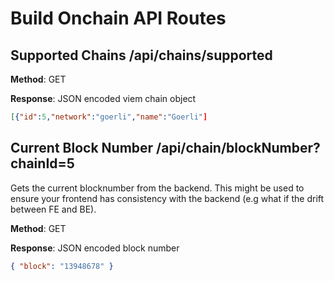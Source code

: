 # Build Onchain API Routes

## Supported Chains /api/chains/supported

**Method**: GET

**Response**: JSON encoded viem chain object

```json
[{"id":5,"network":"goerli","name":"Goerli"]
```

## Current Block Number /api/chain/blockNumber?chainId=5

Gets the current blocknumber from the backend. This might be used to ensure
your frontend has consistency with the backend (e.g what if the drift
between FE and BE).

**Method**: GET

**Response**: JSON encoded block number

```json
{ "block": "13948678" }
```
